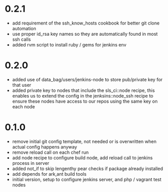 0.2.1
=====

- add requirement of the ssh_know_hosts cookbook for better git clone automation
- use proper id_rsa key names so they are automatically found in most ssh calls
- added rvm script to install ruby / gems for jenkins env

0.2.0
=====

- added use of data_bag/users/jenkins-node to store pub/private key for that user
- added private key to nodes that include the sls_ci::node recipe, this enables us to
  extend the config in the jenksins::node_ssh recipe to ensure these nodes have access
  to our repos using the same key on each node

0.1.0
=====

- remove initial git config template, not needed or is overwritten when actual config happens anyway
- remove reload call on each chef run
- add node recipe to configure build node, add reload call to jenkins process in server
- added not_if to skip lengenthy pear checks if package already installed
- add depends for ark,ant build tools
- initial version, setup to configure jenkins server, and php / vagrant test nodes
